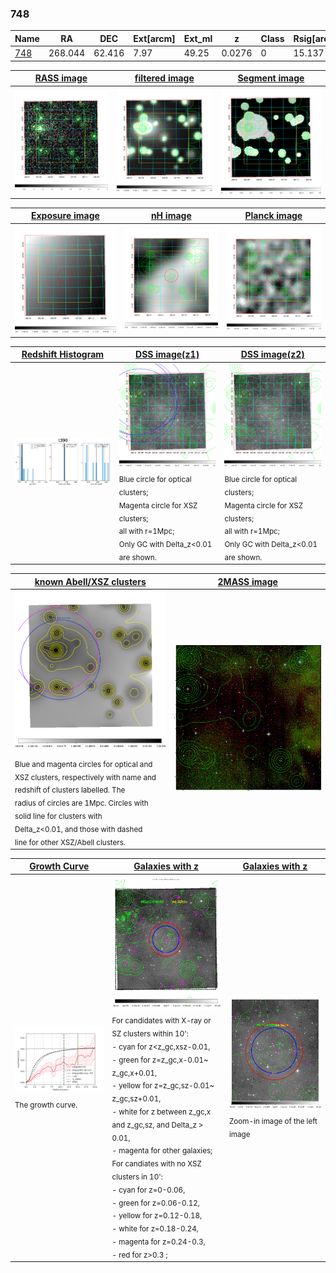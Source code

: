<div STYLE="page-break-after: always;"></div>

### 748

|Name          |RA          |DEC      | Ext[arcm] | Ext_ml | z    | Class| Rsig[arcmin] | CRsig[c/s] | CR500[c/s] | R500[Mpc] |L500[erg/s]|F500[erg/s/cm^2]| M500[Msun]|Tx[keV]|beta|GC(XSZ,Delta_z<0.01)| GC(OPT,Delta_z<0.01)|GC|alias|
|--------------|------------|------------|---|---|-----------|--------|------|------|----|----|----|----|----|----|----|----|----|----|---|
|[748](script/748.md)     | 268.044       | 62.416       | 7.97    | 49.25   | 0.0276 | 0   | 15.137 |0.030 |0.029 |0.367 |6.990e+41 |4.010e-13 |1.447e+13 |0.655 |0.386 |-, |-, |-, |t390|

|[RASS image](../image/748/748_img.pdf)|[filtered image](../image/748/748_fil.pdf)|[Segment image](../image/748/748_seg.pdf)|
|-------------------|--------------------|-------------------|
| <img src="../image/748/748_img.png" width="300">  | <img src="../image/748/748_fil.png" width="300">   | <img src="../image/748/748_seg.png" width="300">  |

|[Exposure image](../image/748/748_mex.pdf)| [nH image](../image/748/748_nh.pdf)| [Planck image](../image/748/748_p.pdf)|
|-------------------|--------------------|-------------------|
|<img src="../image/748/748_mex.png" width="300">   | <img src="../image/748/748_nh.png" width="300">    | <img src="../image/748/748_p.png" width="300"> |

|[Redshift Histogram](../image/748/748_zg.pdf) | [DSS image(z1)](../image/748/748_dss_z1.pdf)      |  [DSS image(z2)](../image/748/748_dss_z2.pdf)    |
|-------------------|--------------------|-------------------|
|<img src="../image/748/748_zg.png" width="300"> |<img src="../image/748/748_dss_z1.png" width="300"> <sub><br>Blue circle for optical clusters; <br>Magenta circle for XSZ clusters; <br>all with r=1Mpc; <br>Only GC with Delta_z<0.01 are shown. </sub>| <img src="../image/748/748_dss_z2.png" width="300"><sub><br>Blue circle for optical clusters; <br>Magenta circle for XSZ clusters; <br>all with r=1Mpc; <br>Only GC with Delta_z<0.01 are shown. </sub> |

|[known Abell/XSZ clusters](../image/748/748_m.pdf) | [2MASS image](../image/748/748_2mass.pdf)      |
|-------------------|-------------------|
|<img src=../image/748/748_m.png width="300"> <sub><br>Blue and magenta circles for optical and <br>XSZ clusters, respectively with name and <br>redshift of clusters labelled. The <br>radius of circles are 1Mpc. Circles with <br>solid line for clusters with <br>Delta_z<0.01, and those with dashed <br>line for other XSZ/Abell clusters.        </sub>|<img src="../image/748/748_2mass.png" width="300">  |

|[Growth Curve](../image/748/748_gca_all.png) |[Galaxies with z](../image/748/748_opt_ned.pdf) |[Galaxies with z](../image/748/748_opt_ned_zoom.pdf) |
|-------------------|-------------------|-------------------|
| <img src="../image/748/748_gca_all.png" width="300"> <sub><br>The growth curve.</sub>| <img src=../image/748/748_opt_ned.png width="300"> <br><sub> For candidates with X-ray or SZ clusters within 10': <br> - cyan for z<z_gc,xsz-0.01, <br> - green for z=z_gc,x-0.01~ z_gc,x+0.01, <br> - yellow for z=z_gc,sz-0.01~ z_gc,sz+0.01, <br> - white for z between z_gc,x and z_gc,sz, and Delta_z > 0.01, <br> - magenta for other galaxies; <br>For candiates with no XSZ clusters in 10': <br> - cyan for z=0-0.06, <br> - green for z=0.06-0.12, <br> - yellow for z=0.12-0.18, <br> - white for z=0.18-0.24, <br> - magenta for z=0.24-0.3, <br> - red for z>0.3 ;  </sub>|<img src=../image/748/748_opt_ned_zoom.png width="300">  <br><sub> Zoom-in image of the left image</sub>|




